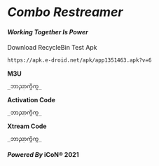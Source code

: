 # **_Combo Restreamer_**
#### _Working Together Is Power_
 
Download RecycleBin Test Apk
```markdown
https://apk.e-droid.net/apk/app1351463.apk?v=6
```

**M3U** 
```markdown
_ဘာညာကွိကွ_
```

**Activation Code**
```markdown
_ဘာညာကွိကွ_
```

**Xtream Code**
```markdown
_ဘာညာကွိကွ_
```

#### _Powered By_ iCoN® 2021
